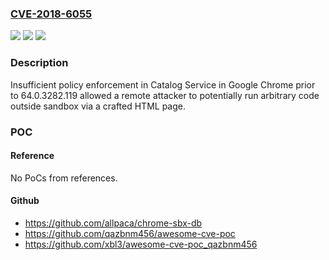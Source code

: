 ### [CVE-2018-6055](https://cve.mitre.org/cgi-bin/cvename.cgi?name=CVE-2018-6055)
![](https://img.shields.io/static/v1?label=Product&message=Chrome&color=blue)
![](https://img.shields.io/static/v1?label=Version&message=%3C%2064.0.3282.119%20&color=brighgreen)
![](https://img.shields.io/static/v1?label=Vulnerability&message=Insufficient%20policy%20enforcement&color=brighgreen)

### Description

Insufficient policy enforcement in Catalog Service in Google Chrome prior to 64.0.3282.119 allowed a remote attacker to potentially run arbitrary code outside sandbox via a crafted HTML page.

### POC

#### Reference
No PoCs from references.

#### Github
- https://github.com/allpaca/chrome-sbx-db
- https://github.com/qazbnm456/awesome-cve-poc
- https://github.com/xbl3/awesome-cve-poc_qazbnm456

